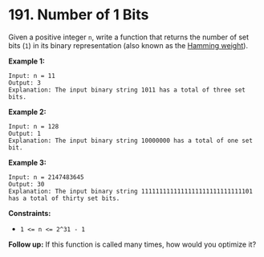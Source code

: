# 191. Number of 1 Bits
Given a positive integer `n`, write a function that returns the number of set bits (`1`) in its binary representation (also known as the [Hamming weight](http://en.wikipedia.org/wiki/Hamming_weight)).

**Example 1:**
```
Input: n = 11
Output: 3
Explanation: The input binary string 1011 has a total of three set bits.
```

**Example 2:**
```
Input: n = 128
Output: 1
Explanation: The input binary string 10000000 has a total of one set bit.
```

**Example 3:**
```
Input: n = 2147483645
Output: 30
Explanation: The input binary string 1111111111111111111111111111101 has a total of thirty set bits.
```

**Constraints:**
- `1 <= n <= 2^31 - 1`

**Follow up:** If this function is called many times, how would you optimize it?
